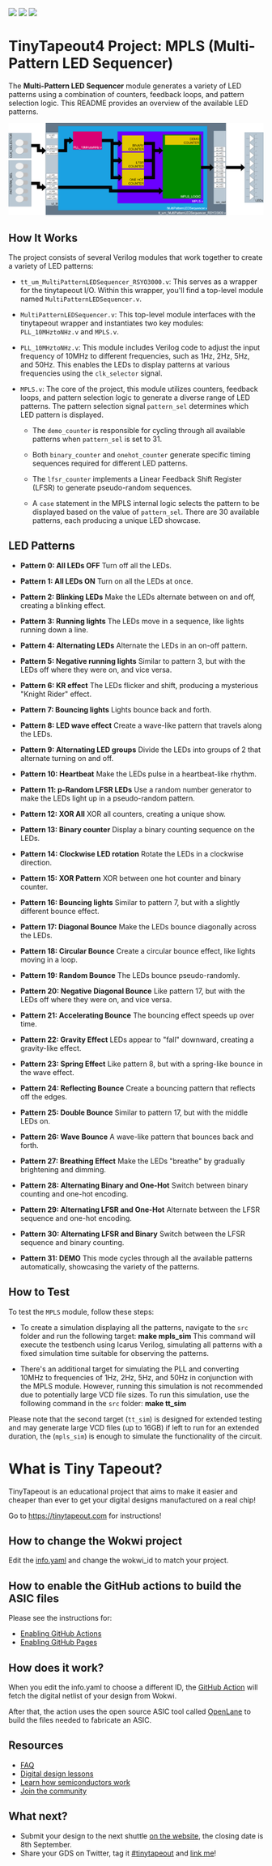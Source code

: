 ![](../../workflows/gds/badge.svg) ![](../../workflows/docs/badge.svg) ![](../../workflows/wokwi_test/badge.svg)

# TinyTapeout4 Project: MPLS (Multi-Pattern LED Sequencer)

The **Multi-Pattern LED Sequencer** module generates a variety of LED patterns using a combination of counters, feedback loops, and pattern selection logic. This README provides an overview of the available LED patterns.

![MPLS](./img/MPLS.drawio.png)

## How It Works

The project consists of several Verilog modules that work together to create a variety of LED patterns:

- `tt_um_MultiPatternLEDSequencer_RSYO3000.v`: This serves as a wrapper for the tinytapeout I/O. Within this wrapper, you'll find a top-level module named `MultiPatternLEDSequencer.v`.

- `MultiPatternLEDSequencer.v`: This top-level module interfaces with the tinytapeout wrapper and instantiates two key modules: `PLL_10MHztoNHz.v` and `MPLS.v`.

- `PLL_10MHztoNHz.v`: This module includes Verilog code to adjust the input frequency of 10MHz to different frequencies, such as 1Hz, 2Hz, 5Hz, and 50Hz. This enables the LEDs to display patterns at various frequencies using the `clk_selector` signal.

- `MPLS.v`: The core of the project, this module utilizes counters, feedback loops, and pattern selection logic to generate a diverse range of LED patterns. The pattern selection signal `pattern_sel` determines which LED pattern is displayed.

  - The `demo_counter` is responsible for cycling through all available patterns when `pattern_sel` is set to 31.

  - Both `binary_counter` and `onehot_counter` generate specific timing sequences required for different LED patterns.

  - The `lfsr_counter` implements a Linear Feedback Shift Register (LFSR) to generate pseudo-random sequences.

  - A `case` statement in the MPLS internal logic selects the pattern to be displayed based on the value of `pattern_sel`. There are 30 available patterns, each producing a unique LED showcase.


## LED Patterns
- **Pattern 0: All LEDs OFF**
  Turn off all the LEDs.

- **Pattern 1: All LEDs ON**
  Turn on all the LEDs at once.

- **Pattern 2: Blinking LEDs**
  Make the LEDs alternate between on and off, creating a blinking effect.

- **Pattern 3: Running lights**
  The LEDs move in a sequence, like lights running down a line.

- **Pattern 4: Alternating LEDs**
  Alternate the LEDs in an on-off pattern.

- **Pattern 5: Negative running lights**
  Similar to pattern 3, but with the LEDs off where they were on, and vice versa.

- **Pattern 6: KR effect**
  The LEDs flicker and shift, producing a mysterious "Knight Rider" effect.

- **Pattern 7: Bouncing lights**
  Lights bounce back and forth.

- **Pattern 8: LED wave effect**
  Create a wave-like pattern that travels along the LEDs.

- **Pattern 9: Alternating LED groups**
  Divide the LEDs into groups of 2 that alternate turning on and off.

- **Pattern 10: Heartbeat**
  Make the LEDs pulse in a heartbeat-like rhythm.

- **Pattern 11: p-Random LFSR LEDs**
  Use a random number generator to make the LEDs light up in a pseudo-random pattern.

- **Pattern 12: XOR All**
  XOR all counters, creating a unique show.

- **Pattern 13: Binary counter**
  Display a binary counting sequence on the LEDs.

- **Pattern 14: Clockwise LED rotation**
  Rotate the LEDs in a clockwise direction.

- **Pattern 15: XOR Pattern**
  XOR between one hot counter and binary counter.

- **Pattern 16: Bouncing lights**
  Similar to pattern 7, but with a slightly different bounce effect.

- **Pattern 17: Diagonal Bounce**
  Make the LEDs bounce diagonally across the LEDs.

- **Pattern 18: Circular Bounce**
  Create a circular bounce effect, like lights moving in a loop.

- **Pattern 19: Random Bounce**
  The LEDs bounce pseudo-randomly.

- **Pattern 20: Negative Diagonal Bounce**
  Like pattern 17, but with the LEDs off where they were on, and vice versa.

- **Pattern 21: Accelerating Bounce**
  The bouncing effect speeds up over time.

- **Pattern 22: Gravity Effect**
  LEDs appear to "fall" downward, creating a gravity-like effect.

- **Pattern 23: Spring Effect**
  Like pattern 8, but with a spring-like bounce in the wave effect.

- **Pattern 24: Reflecting Bounce**
  Create a bouncing pattern that reflects off the edges.

- **Pattern 25: Double Bounce**
  Similar to pattern 17, but with the middle LEDs on.

- **Pattern 26: Wave Bounce**
  A wave-like pattern that bounces back and forth.

- **Pattern 27: Breathing Effect**
  Make the LEDs "breathe" by gradually brightening and dimming.

- **Pattern 28: Alternating Binary and One-Hot**
  Switch between binary counting and one-hot encoding.

- **Pattern 29: Alternating LFSR and One-Hot**
  Alternate between the LFSR sequence and one-hot encoding.

- **Pattern 30: Alternating LFSR and Binary**
  Switch between the LFSR sequence and binary counting.

- **Pattern 31: DEMO**
  This mode cycles through all the available patterns automatically, showcasing the variety of the patterns.

## How to Test

To test the `MPLS` module, follow these steps:

- To create a simulation displaying all the patterns, navigate to the `src` folder and run the following target: **make mpls_sim** This command will execute the testbench using Icarus Verilog, simulating all patterns with a fixed simulation time suitable for observing the patterns.

- There's an additional target for simulating the PLL and converting 10MHz to frequencies of 1Hz, 2Hz, 5Hz, and 50Hz in conjunction with the MPLS module. However, running this simulation is not recommended due to potentially large VCD file sizes. To run this simulation, use the following command in the `src` folder: **make tt_sim** 

Please note that the second target (`tt_sim`) is designed for extended testing and may generate large VCD files (up to 16GB) if left to run for an extended duration, the (`mpls_sim`) is enough to simulate the functionality of the circuit.



# What is Tiny Tapeout?

TinyTapeout is an educational project that aims to make it easier and cheaper than ever to get your digital designs manufactured on a real chip!

Go to https://tinytapeout.com for instructions!

## How to change the Wokwi project

Edit the [info.yaml](info.yaml) and change the wokwi_id to match your project.

## How to enable the GitHub actions to build the ASIC files

Please see the instructions for:

- [Enabling GitHub Actions](https://tinytapeout.com/faq/#when-i-commit-my-change-the-gds-action-isnt-running)
- [Enabling GitHub Pages](https://tinytapeout.com/faq/#my-github-action-is-failing-on-the-pages-part)

## How does it work?

When you edit the info.yaml to choose a different ID, the [GitHub Action](.github/workflows/gds.yaml) will fetch the digital netlist of your design from Wokwi.

After that, the action uses the open source ASIC tool called [OpenLane](https://www.zerotoasiccourse.com/terminology/openlane/) to build the files needed to fabricate an ASIC.

## Resources

- [FAQ](https://tinytapeout.com/faq/)
- [Digital design lessons](https://tinytapeout.com/digital_design/)
- [Learn how semiconductors work](https://tinytapeout.com/siliwiz/)
- [Join the community](https://discord.gg/rPK2nSjxy8)

## What next?

- Submit your design to the next shuttle [on the website](https://tinytapeout.com/#submit-your-design), the closing date is 8th September.
- Share your GDS on Twitter, tag it [#tinytapeout](https://twitter.com/hashtag/tinytapeout?src=hashtag_click) and [link me](https://twitter.com/matthewvenn)!
